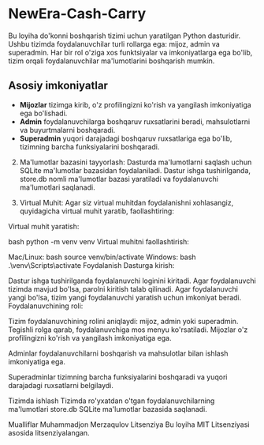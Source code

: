 # NewEra-Cash-Carry

Bu loyiha do'konni boshqarish tizimi uchun yaratilgan Python dasturidir. Ushbu tizimda foydalanuvchilar turli rollarga ega: mijoz, admin va superadmin. Har bir rol o'ziga xos funktsiyalar va imkoniyatlarga ega bo'lib, tizim orqali foydalanuvchilar ma'lumotlarini boshqarish mumkin.

## Asosiy imkoniyatlar
- **Mijozlar** tizimga kirib, o'z profilingizni ko'rish va yangilash imkoniyatiga ega bo'lishadi.
- **Admin** foydalanuvchilarga boshqaruv ruxsatlarini beradi, mahsulotlarni va buyurtmalarni boshqaradi.
- **Superadmin** yuqori darajadagi boshqaruv ruxsatlariga ega bo'lib, tizimning barcha funksiyalarini boshqaradi.

2. Ma'lumotlar bazasini tayyorlash:
Dasturda ma'lumotlarni saqlash uchun SQLite ma'lumotlar bazasidan foydalaniladi. Dastur ishga tushirilganda, store.db nomli ma'lumotlar bazasi yaratiladi va foydalanuvchi ma'lumotlari saqlanadi.

3. Virtual Muhit:
Agar siz virtual muhitdan foydalanishni xohlasangiz, quyidagicha virtual muhit yaratib, faollashtiring:

Virtual muhit yaratish:

bash
python -m venv venv
Virtual muhitni faollashtirish:

Mac/Linux:
bash
source venv/bin/activate
Windows:
bash
.\venv\Scripts\activate
Foydalanish
Dasturga kirish:

Dastur ishga tushirilganda foydalanuvchi loginini kiritadi.
Agar foydalanuvchi tizimda mavjud bo'lsa, parolni kiritish talab qilinadi.
Agar foydalanuvchi yangi bo'lsa, tizim yangi foydalanuvchi yaratish uchun imkoniyat beradi.
Foydalanuvchining roli:

Tizim foydalanuvchining rolini aniqlaydi: mijoz, admin yoki superadmin.
Tegishli rolga qarab, foydalanuvchiga mos menyu ko'rsatiladi.
Mijozlar o'z profilingizni ko'rish va yangilash imkoniyatiga ega.

Adminlar foydalanuvchilarni boshqarish va mahsulotlar bilan ishlash imkoniyatiga ega.

Superadminlar tizimning barcha funksiyalarini boshqaradi va yuqori darajadagi ruxsatlarni belgilaydi.

Tizimda ishlash
Tizimda ro'yxatdan o'tgan foydalanuvchilarning ma'lumotlari store.db SQLite ma'lumotlar bazasida saqlanadi.

Mualliflar
Muhammadjon Merzaqulov
Litsenziya
Bu loyiha MIT Litsenziyasi asosida litsenziyalangan.
